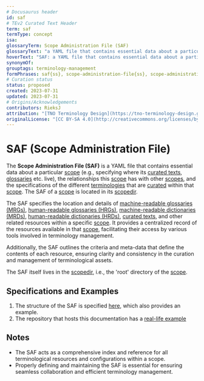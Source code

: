 ```yaml
---
# Docusaurus header
id: saf
# TEv2 Curated Text Header
term: saf
termType: concept
isa:
glossaryTerm: Scope Administration File (SAF)
glossaryText: "a YAML file that contains essential data about a particular [scope](@) (e.g., specifying where its [curated texts](@), [glossaries](@) etc. live), the relationships this [scope](@) has with other [scopes](@), and the specifications of the different [terminologies](@) that are [curated](@) within that [scope](@). The SAF of a [scope](@) is located in its [scopedir](@)."
hoverText: "SAF: a YAML file that contains essential data about a particular scope, such as the locations of the scope's curated texts, glossaries, and the specifications of the curated terminologies. The SAF is located in the so-called scopedir."
synonymOf:
grouptags: terminology-management
formPhrases: saf{ss}, scope-administration-file{ss}, scope-administration-file{ss}-saf{ss}, saf{ss}-scope-administration-file{ss}
# Curation status
status: proposed
created: 2023-07-31
updated: 2023-07-31
# Origins/Acknowledgements
contributors: RieksJ
attribution: "[TNO Terminology Design](https://tno-terminology-design.github.io/tev2-specifications/docs)"
originalLicense: "[CC BY-SA 4.0](http://creativecommons.org/licenses/by-sa/4.0/?ref=chooser-v1)"
---
```


# SAF (Scope Administration File)

The **Scope Administration File (SAF)** is a YAML file that contains essential data about a particular [scope](@) (e.g., specifying where its [curated texts](@), [glossaries](@) etc. live), the relationships this [scope](@) has with other [scopes](@), and the specifications of the different [terminologies](@) that are [curated](@) within that [scope](@). The SAF of a [scope](@) is located in its [scopedir](@).

The SAF specifies the location and details of [machine-readable glossaries (MRGs)](@), [human-readable glossaries (HRGs)](@), [machine-readable dictionaries (MRDs)](@), [human-readable dictionaries (HRDs)](@), [curated texts](@), and other related resources within a specific [scope](@). It provides a centralized record of the resources available in that [scope](@), facilitating their access by various tools involved in terminology management.

Additionally, the SAF outlines the criteria and meta-data that define the contents of each resource, ensuring clarity and consistency in the curation and management of terminological assets.

The SAF itself lives in the [scopedir](@), i.e., the 'root' directory of the [scope](@).
## Specifications and Examples

1. The structure of the SAF is specified [here](/docs/spec-files/saf), which also provides an example. 
2. The repository that hosts this documentation has a [real-life example](https://github.com/tno-terminology-design/tev2-specifications/blob/main/docs/saf.yaml)

## Notes

- The SAF acts as a comprehensive index and reference for all terminological resources and configurations within a scope.
- Properly defining and maintaining the SAF is essential for ensuring seamless collaboration and efficient terminology management.
